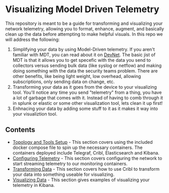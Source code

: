 # Visualizing Model Driven Telemetry

This repository is meant to be a guide for transforming and visualizing your network telemetry, allowing you to format, enhance, augment, and basically clean up the data before attempting to make helpful visuals. In this repo we will address the following:

1. Simplifying your data by using Model-Driven telemetry. If you aren't familiar with MDT, you can read about it on [DevNet](https://developer.cisco.com/docs/ios-xe/#!streaming-telemetry-quick-start-guide). The basic jist of MDT is that it allows you to get specefic with the data you send to collectors versus sending bulk data (like syslog or netflow) and making doing something with the data the security teams problem. There are other benefits, like being light weight, low overhead, allowing subscriptions, only sending data on change, etc.
2. Transforming your data as it goes from the device to your visualizing tool. You'll notice any time you send "telemetry" from a thing, you have a lot of garbage that comes with it. Instead of having to comb through it in splunk or elastic or some other visualization tool, lets clean it up first!
3. Enhnacing your data by adding some stuff to it as it makes it way into your visualiztion tool.

## Contents
* [Topology and Tools Setup](docs/setup.md) - This section covers using the included docker compose file to spin up the necessary containers. The containers deployed include Telegraf, Cribl, Elasticsearch and Kibana.
* [Configuring Telemetry](docs/telemetry_setup.md) - This section covers configuring the network to start streaming telemetry to our monitoring containers.
* [Transforming Data](docs/cribl_setup.md) - This section covers how to use Cribl to transform your data into something useable for visualizing.
* [Visualizing Data](docs/elasticsearch_setup.md) - This section gives examples of visualizing your telemetry in Kibana.
